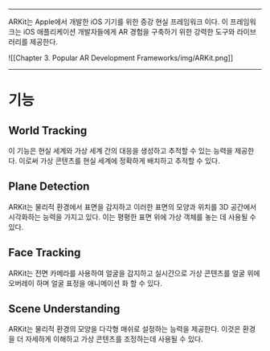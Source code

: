 
---
ARKit는 Apple에서 개발한 iOS 기기를 위한 증강 현실 프레임워크 이다. 이 프레임워크는 iOS 애플리케이션 개발자들에게 AR 경험을 구축하기 위한 강력한 도구와 라이브러리를 제공한다.

![[Chapter 3. Popular AR Development Frameworks/img/ARKit.png]]

---
# 기능

## World Tracking

이 기능은 현실 세계와 가상 세계 간의 대응을 생성하고 추적할 수 있는 능력을 제공한다. 이로써 가상 콘텐츠를 현실 세계에 정확하게 배치하고 추적할 수 있다.
## Plane Detection

ARKit는 물리적 환경에서 표면을 감지하고 이러한 표면의 모양과 위치를 3D 공간에서 시각화하는 능력을 가지고 있다. 이는 평평한 표면 위에 가상 객체를 놓는 데 사용될 수 있다.
## Face Tracking

ARKit는 전면 카메라를 사용하여 얼굴을 감지하고 실시간으로 가상 콘텐츠를 얼굴 위에 오버레이 하며 얼굴 표정을 애니메이션 화 할 수 있다.
## Scene Understanding

ARKit는 물리적 환경의 모양을 다각형 매쉬로 설정하는 능력을 제공한다. 이것은 환경을 더 자세하게 이해하고 가상 콘텐츠를 조정하는데 사용될 수 있다.


